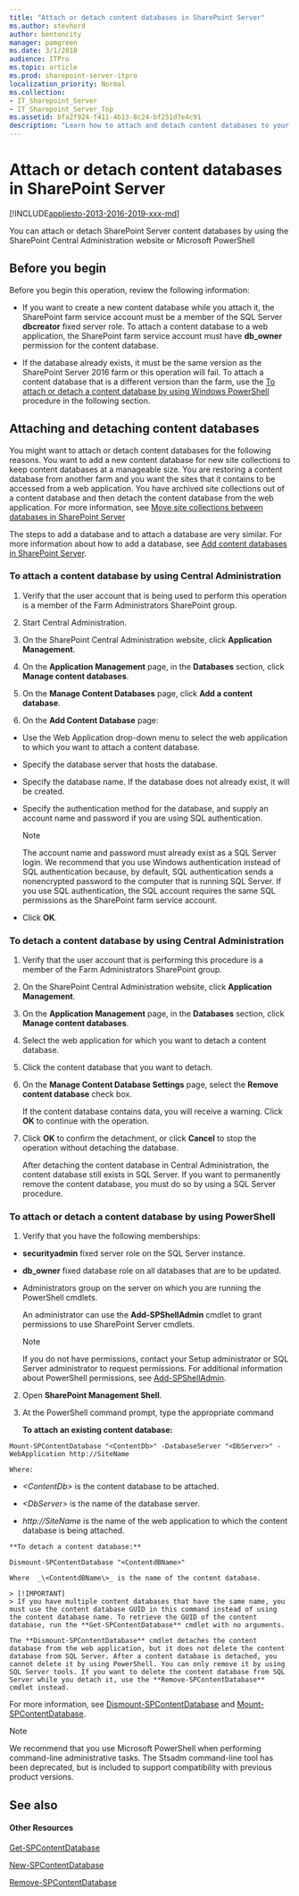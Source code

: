 ```yaml
---
title: "Attach or detach content databases in SharePoint Server"
ms.author: stevhord
author: bentoncity
manager: pamgreen
ms.date: 3/1/2018
audience: ITPro
ms.topic: article
ms.prod: sharepoint-server-itpro
localization_priority: Normal
ms.collection:
- IT_Sharepoint_Server
- IT_Sharepoint_Server_Top
ms.assetid: bfa2f924-f411-4b13-8c24-bf251d7e4c91
description: "Learn how to attach and detach content databases to your SharePoint Server farm."
---
```


# Attach or detach content databases in SharePoint Server

[!INCLUDE[appliesto-2013-2016-2019-xxx-md](../includes/appliesto-2013-2016-2019-xxx-md.md)] 
  
You can attach or detach SharePoint Server content databases by using the SharePoint Central Administration website or Microsoft PowerShell
  
    
## Before you begin
<a name="begin"> </a>

Before you begin this operation, review the following information:
  
- If you want to create a new content database while you attach it, the SharePoint farm service account must be a member of the SQL Server **dbcreator** fixed server role. To attach a content database to a web application, the SharePoint farm service account must have **db_owner** permission for the content database. 
    
- If the database already exists, it must be the same version as the SharePoint Server 2016 farm or this operation will fail. To attach a content database that is a different version than the farm, use the [To attach or detach a content database by using Windows PowerShell](#PS) procedure in the following section. 
    
## Attaching and detaching content databases
<a name="proc1"> </a>

You might want to attach or detach content databases for the following reasons. You want to add a new content database for new site collections to keep content databases at a manageable size. You are restoring a content database from another farm and you want the sites that it contains to be accessed from a web application. You have archived site collections out of a content database and then detach the content database from the web application. For more information, see [Move site collections between databases in SharePoint Server](move-site-collections-between-databases.md)
  
The steps to add a database and to attach a database are very similar. For more information about how to add a database, see [Add content databases in SharePoint Server](add-a-content-database.md).
  
### To attach a content database by using Central Administration

1. Verify that the user account that is being used to perform this operation is a member of the Farm Administrators SharePoint group.
    
2. Start Central Administration.
    
3. On the SharePoint Central Administration website, click **Application Management**.
    
4. On the **Application Management** page, in the **Databases** section, click **Manage content databases**.
    
5. On the **Manage Content Databases** page, click **Add a content database**.
    
6. On the **Add Content Database** page: 
    
  - Use the Web Application drop-down menu to select the web application to which you want to attach a content database.
    
  - Specify the database server that hosts the database.
    
  - Specify the database name. If the database does not already exist, it will be created. 
    
  - Specify the authentication method for the database, and supply an account name and password if you are using SQL authentication.
    
    > [!NOTE]
    > The account name and password must already exist as a SQL Server login. We recommend that you use Windows authentication instead of SQL authentication because, by default, SQL authentication sends a nonencrypted password to the computer that is running SQL Server. If you use SQL authentication, the SQL account requires the same SQL permissions as the SharePoint farm service account. 
  

  
  - Click **OK**.
    
### To detach a content database by using Central Administration

1. Verify that the user account that is performing this procedure is a member of the Farm Administrators SharePoint group.
    
2. On the SharePoint Central Administration website, click **Application Management**.
    
3. On the **Application Management** page, in the **Databases** section, click **Manage content databases**.
    
4. Select the web application for which you want to detach a content database.
    
5. Click the content database that you want to detach.
    
6. On the **Manage Content Database Settings** page, select the **Remove content database** check box. 
    
    If the content database contains data, you will receive a warning. Click **OK** to continue with the operation. 
    
7. Click **OK** to confirm the detachment, or click **Cancel** to stop the operation without detaching the database. 
    
    After detaching the content database in Central Administration, the content database still exists in SQL Server. If you want to permanently remove the content database, you must do so by using a SQL Server procedure.
    
### <a name="PS"></a>To attach or detach a content database by using PowerShell

1. Verify that you have the following memberships:
    
  - **securityadmin** fixed server role on the SQL Server instance. 
    
  - **db_owner** fixed database role on all databases that are to be updated. 
    
  - Administrators group on the server on which you are running the PowerShell cmdlets.
    
    An administrator can use the **Add-SPShellAdmin** cmdlet to grant permissions to use SharePoint Server cmdlets. 
    
    > [!NOTE]
    > If you do not have permissions, contact your Setup administrator or SQL Server administrator to request permissions. For additional information about PowerShell permissions, see [Add-SPShellAdmin](/powershell/module/sharepoint-server/Add-SPShellAdmin?view=sharepoint-ps). 
  
2. Open **SharePoint Management Shell**.
    
3. At the PowerShell command prompt, type the appropriate command
    
    **To attach an existing content database:**
    
  ```
  Mount-SPContentDatabase "<ContentDb>" -DatabaseServer "<DbServer>" -WebApplication http://SiteName
  ```

    Where:
    
  -  _\<ContentDb\>_ is the content database to be attached. 
    
  -  _\<DbServer\>_ is the name of the database server. 
    
  -  _http://SiteName_ is the name of the web application to which the content database is being attached. 
    
    **To detach a content database:**
    
  ```
  Dismount-SPContentDatabase "<ContentdBName>"
  ```

    Where  _\<ContentdBName\>_ is the name of the content database. 
    
    > [!IMPORTANT]
    > If you have multiple content databases that have the same name, you must use the content database GUID in this command instead of using the content database name. To retrieve the GUID of the content database, run the **Get-SPContentDatabase** cmdlet with no arguments. 
  
    The **Dismount-SPContentDatabase** cmdlet detaches the content database from the web application, but it does not delete the content database from SQL Server. After a content database is detached, you cannot delete it by using PowerShell. You can only remove it by using SQL Server tools. If you want to delete the content database from SQL Server while you detach it, use the **Remove-SPContentDatabase** cmdlet instead. 
    
For more information, see [Dismount-SPContentDatabase](/powershell/module/sharepoint-server/Dismount-SPContentDatabase?view=sharepoint-ps
) and [Mount-SPContentDatabase](/powershell/module/sharepoint-server/Mount-SPContentDatabase?view=sharepoint-ps). 
  
> [!NOTE]
> We recommend that you use Microsoft PowerShell when performing command-line administrative tasks. The Stsadm command-line tool has been deprecated, but is included to support compatibility with previous product versions. 
  
## See also
<a name="proc1"> </a>

#### Other Resources

[Get-SPContentDatabase](/powershell/module/sharepoint-server/Get-SPContentDatabase?view=sharepoint-ps)
  
[New-SPContentDatabase](/powershell/module/sharepoint-server/New-SPContentDatabase?view=sharepoint-ps)
  
[Remove-SPContentDatabase](/powershell/module/sharepoint-server/New-SPContentDatabase?view=sharepoint-ps)

